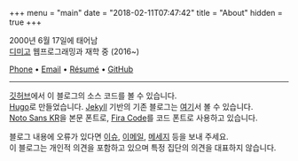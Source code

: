 +++
menu = "main"
date = "2018-02-11T07:47:42"
title = "About"
hidden = true
+++

2000년 6월 17일에 태어남<br>
[디미고](http://dimigo.hs.kr) 웹프로그래밍과 재학 중 (2016~)<br>

[Phone](tel:821091694579) &bullet;
[Email] &bullet;
[Résumé](https://resume.chalk.pe/) &bullet;
[GitHub](https://github.com/ChalkPE)

***
[깃허브]에서 이 블로그의 소스 코드를 볼 수 있습니다.<br>
[Hugo]로 만들었습니다. [Jekyll] 기반의 기존 블로그는 [여기][이전 블로그]서 볼 수 있습니다.<br>
[Noto Sans KR]을 본문 폰트로, [Fira Code]를 코드 폰트로 사용하고 있습니다.<br>

블로그 내용에 오류가 있다면 [이슈], [이메일][Email], [메세지][Telegram] 등을 보내 주세요.<br>
이 블로그는 개인적 의견을 포함하고 있으며 특정 집단의 의견을 대표하지 않습니다.



[Email]: mailto://chalkpe@gmail.com
[Telegram]: https://t.me/ChalkPE
[OFL 1.1]: https://scripts.sil.org/OFL
[깃허브]: https://github.com/ChalkPE/chalkpe.github.io
[이슈]: https://github.com/ChalkPE/chalkpe.github.io/issues/new
[Fira Code]: https://github.com/tonsky/FiraCode/blob/master/LICENSE
[Noto Sans KR]: https://fonts.google.com/earlyaccess#Noto+Sans+KR
[이전 블로그]: https://github.com/ChalkPE/chalkpe.github.io/tree/63e1075345293ea55bb87b91128f6c796ad52e3e
[Jekyll]: https://jekyllrb.com
[Hugo]: https://gohugo.io

